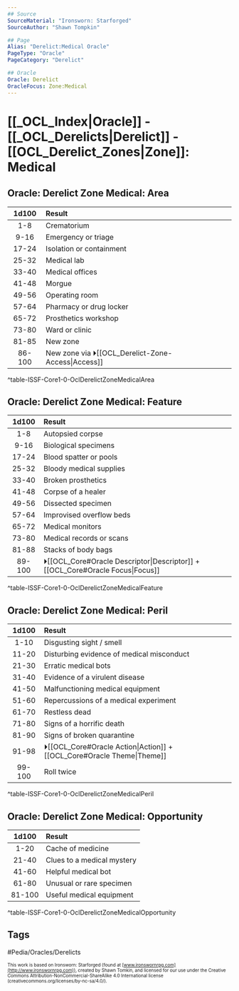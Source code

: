```yaml
---
## Source
SourceMaterial: "Ironsworn: Starforged"
SourceAuthor: "Shawn Tompkin"

## Page
Alias: "Derelict:Medical Oracle"
PageType: "Oracle"
PageCategory: "Derelict"

## Oracle
Oracle: Derelict
OracleFocus: Zone:Medical
---
```

# [[_OCL_Index|Oracle]] - [[_OCL_Derelicts|Derelict]] - [[OCL_Derelict_Zones|Zone]]: Medical


## Oracle: Derelict Zone Medical: Area
| 1d100 | Result |
|:---:|:--- |
| 1-8 | Crematorium |
| 9-16 | Emergency or triage |
| 17-24 | Isolation or containment |
| 25-32 | Medical lab |
| 33-40 | Medical offices |
| 41-48 | Morgue |
| 49-56 | Operating room |
| 57-64 | Pharmacy or drug locker |
| 65-72 | Prosthetics workshop |
| 73-80 | Ward or clinic |
| 81-85 | New zone |
| 86-100 | New zone via ⏵[[OCL_Derelict-Zone-Access\|Access]] |
^table-ISSF-Core1-0-OclDerelictZoneMedicalArea

## Oracle: Derelict Zone Medical: Feature
| 1d100 | Result |
|:---:|:--- |
| 1-8 | Autopsied corpse |
| 9-16 | Biological specimens |
| 17-24 | Blood spatter or pools |
| 25-32 | Bloody medical supplies |
| 33-40 | Broken prosthetics |
| 41-48 | Corpse of a healer |
| 49-56 | Dissected specimen |
| 57-64 | Improvised overflow beds |
| 65-72 | Medical monitors |
| 73-80 | Medical records or scans |
| 81-88 | Stacks of body bags |
| 89-100 | ⏵[[OCL_Core#Oracle Descriptor\|Descriptor]] + [[OCL_Core#Oracle Focus\|Focus]] |
^table-ISSF-Core1-0-OclDerelictZoneMedicalFeature

## Oracle: Derelict Zone Medical: Peril
| 1d100 | Result |
|:---:|:--- |
| 1-10 | Disgusting sight / smell |
| 11-20 | Disturbing evidence of medical misconduct |
| 21-30 | Erratic medical bots |
| 31-40 | Evidence of a virulent disease |
| 41-50 | Malfunctioning medical equipment |
| 51-60 | Repercussions of a medical experiment |
| 61-70 | Restless dead |
| 71-80 | Signs of a horrific death |
| 81-90 | Signs of broken quarantine |
| 91-98 | ⏵[[OCL_Core#Oracle Action\|Action]] + [[OCL_Core#Oracle Theme\|Theme]] |
| 99-100 | Roll twice |
^table-ISSF-Core1-0-OclDerelictZoneMedicalPeril

## Oracle: Derelict Zone Medical: Opportunity 
| 1d100 | Result |
|:---:|:--- |
| 1-20 | Cache of medicine |
| 21-40 | Clues to a medical mystery |
| 41-60 | Helpful medical bot |
| 61-80 | Unusual or rare specimen |
| 81-100 | Useful medical equipment |
^table-ISSF-Core1-0-OclDerelictZoneMedicalOpportunity

## Tags
#Pedia/Oracles/Derelicts 

<font size=-2>This work is based on Ironsworn: Starforged (found at [www.ironswornrpg.com](http://www.ironswornrpg.com)), created by Shawn Tomkin, and licensed for our use under the Creative Commons Attribution-NonCommercial-ShareAlike 4.0 International license  (creativecommons.org/licenses/by-nc-sa/4.0/).</font>